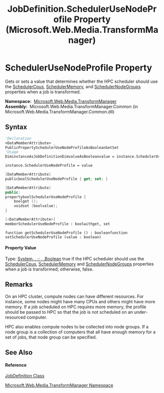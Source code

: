 ﻿---
title: JobDefinition.SchedulerUseNodeProfile Property  (Microsoft.Web.Media.TransformManager)
TOCTitle: SchedulerUseNodeProfile Property
ms:assetid: P:Microsoft.Web.Media.TransformManager.JobDefinition.SchedulerUseNodeProfile
ms:mtpsurl: https://msdn.microsoft.com/en-us/library/microsoft.web.media.transformmanager.jobdefinition.schedulerusenodeprofile(v=VS.90)
ms:contentKeyID: 35521135
ms.date: 06/14/2012
mtps_version: v=VS.90
f1_keywords:
- Microsoft.Web.Media.TransformManager.JobDefinition.SchedulerUseNodeProfile
- Microsoft.Web.Media.TransformManager.JobDefinition.get_SchedulerUseNodeProfile
- Microsoft.Web.Media.TransformManager.JobDefinition.set_SchedulerUseNodeProfile
dev_langs:
- CSharp
- JScript
- VB
- FSharp
- c++
api_location:
- Microsoft.Web.Media.TransformManager.Common.dll
api_name:
- Microsoft.Web.Media.TransformManager.JobDefinition.get_SchedulerUseNodeProfile
- Microsoft.Web.Media.TransformManager.JobDefinition.set_SchedulerUseNodeProfile
- Microsoft.Web.Media.TransformManager.JobDefinition.SchedulerUseNodeProfile
api_type:
- Managed
topic_type:
- apiref
- kbSyntax
product_family_name: VS
ROBOTS: INDEX,FOLLOW
---

# SchedulerUseNodeProfile Property

Gets or sets a value that determines whether the HPC scheduler should use the [SchedulerCpus](jobdefinition-schedulercpus-property-microsoft-web-media-transformmanager.md), [SchedulerMemory](jobdefinition-schedulermemory-property-microsoft-web-media-transformmanager.md), and [SchedulerNodeGroups](jobdefinition-schedulernodegroups-property-microsoft-web-media-transformmanager.md) properties when a job is transformed.

**Namespace:**  [Microsoft.Web.Media.TransformManager](microsoft-web-media-transformmanager-namespace.md)  
**Assembly:**  Microsoft.Web.Media.TransformManager.Common (in Microsoft.Web.Media.TransformManager.Common.dll)

## Syntax

``` vb
'Declaration
<DataMemberAttribute> _
PublicPropertySchedulerUseNodeProfileAsBooleanGetSet
'Usage
DiminstanceAsJobDefinitionDimvalueAsBooleanvalue = instance.SchedulerUseNodeProfile

instance.SchedulerUseNodeProfile = value
```

``` csharp
[DataMemberAttribute]
publicboolSchedulerUseNodeProfile { get; set; }
```

``` c++
[DataMemberAttribute]
public:
propertyboolSchedulerUseNodeProfile {
    boolget ();
    voidset (boolvalue);
}
```

``` fsharp
[<DataMemberAttribute>]
memberSchedulerUseNodeProfile : boolwithget, set
```

``` jscript
function getSchedulerUseNodeProfile () : booleanfunction setSchedulerUseNodeProfile (value : boolean)
```

#### Property Value

Type: [System. . :: . .Boolean](https://msdn.microsoft.com/en-us/library/a28wyd50\(v=vs.90\))  
true if the HPC scheduler should use the [SchedulerCpus](jobdefinition-schedulercpus-property-microsoft-web-media-transformmanager.md), [SchedulerMemory](jobdefinition-schedulermemory-property-microsoft-web-media-transformmanager.md) and [SchedulerNodeGroups](jobdefinition-schedulernodegroups-property-microsoft-web-media-transformmanager.md) properties when a job is transformed; otherwise, false.  

## Remarks

On an HPC cluster, compute nodes can have different resources. For instance, some nodes might have many CPUs and others might have more memory. If a job scheduled on HPC requires more memory, the profile should be passed to HPC so that the job is not scheduled on an under-resourced computer.

HPC also enables compute nodes to be collected into node groups. If a node group is a collection of computers that all have enough memory for a set of jobs, that node group can be specified.

## See Also

#### Reference

[JobDefinition Class](jobdefinition-class-microsoft-web-media-transformmanager.md)

[Microsoft.Web.Media.TransformManager Namespace](microsoft-web-media-transformmanager-namespace.md)

